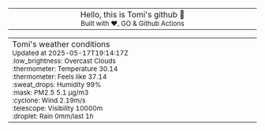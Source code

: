 
<div align="center">
<table>
<tbody>
<td align="center">
<img width="2000" height="0"><br>
Hello, this is Tomi's github 👋<br>
<sup>Built with ❤️, GO & Github Actions</sup><br>
<img width="2000" height="0">
</td>
</tbody>
</table>
</div>
<table>
<tbody>
<td align="left">
<img width="2000" height="0"><br>
Tomi's weather conditions<br>
<sup>Updated at 2025-05-17T19:14:17Z</sup><br>
<sup>:low_brightness: Overcast Clouds</sup><br>
<sup>:thermometer: Temperature 30.14 </sup><br>
<sup>:thermometer: Feels like 37.14</sup><br>
<sup>:sweat_drops: Humidity 99%</sup><br>
<sup>:mask: PM2.5 5.1 μg/m3</sup><br>
<sup>:cyclone: Wind 2.19m/s </sup><br>
<sup>:telescope: Visibility 10000m </sup><br>
<sup>:droplet: Rain 0mm/last 1h </sup><br>
<img width="2000" height="0">
</td>
<td align="left">
<img width="2000" height="0"><br>
<br>
<img width="2000" height="0">
</td>
</tbody>
</table>
</div>
    